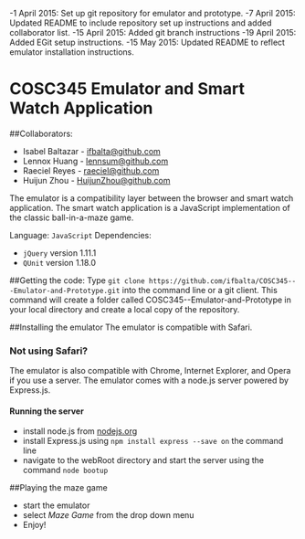 -1 April 2015:  Set up git repository for emulator and prototype.
-7 April 2015:  Updated README to include repository set up instructions and added collaborator list.
-15 April 2015: Added git branch instructions
-19 April 2015: Added EGit setup instructions.
-15 May 2015:   Updated README to reflect emulator installation instructions.

# COSC345 Emulator and Smart Watch Application


##Collaborators:
* Isabel Baltazar - ifbalta@github.com
* Lennox Huang    - lennsum@github.com
* Raeciel Reyes  - raeciel@github.com
* Huijun Zhou - HuijunZhou@github.com

The emulator is a compatibility layer between the browser and smart watch application.
The smart watch application is a JavaScript implementation of
the classic ball-in-a-maze game.

Language: `JavaScript`
Dependencies:
* `jQuery` version 1.11.1
* `QUnit` version 1.18.0

##Getting the code:
Type `git clone https://github.com/ifbalta/COSC345---Emulator-and-Prototype.git` into the command line or a git client. This command will create a folder called
COSC345--Emulator-and-Prototype in your local directory
and create a local copy of the repository.
 
##Installing the emulator
   The emulator is compatible with Safari.
### Not using Safari?
The emulator is also compatible with Chrome, Internet Explorer, and Opera if you use a server.
The emulator comes with a node.js server powered by Express.js.
#### Running the server      
   * install node.js from [nodejs.org](https://nodejs.org/download/)
   * install Express.js using `npm install express --save on` the command line
   * navigate to the webRoot directory and start the server using the command
     `node bootup`

##Playing the maze game
   * start the emulator
   * select *Maze Game* from the drop down menu
   * Enjoy!